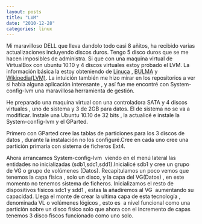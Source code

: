 ```yaml
---
layout: posts
title: "LVM"
date: "2010-12-28"
categories: linux
---
```


Mi maravilloso DELL que lleva dandolo todo casi 8 añitos, ha recibido varias actualizaciones incluyendo discos duros. Tengo 5 disco duros que se me hacen imposibles de administra. Si que con una maquina virtual de VirtualBox con ubuntu 10.10 y 4 discos virtuales estoy probado el LVM. La información básica la estoy obteniendo de [Linuca](https://www.linuca.org/body.phtml?nIdNoticia=326) , [BULMA](https://bulma.net/body.phtml?nIdNoticia=1859) y [Wikipedia(LVM)](https://es.wikipedia.org/wiki/Logical_Volume_Manager). La intuición también me hizo mirar en los repositorios a ver si había alguna aplicación interesante , y así fue me encontré con System-config-lvm una maravillosa herramienta de gestión.

He preparado una maquina virtual con una controladora SATA y 4 discos virtuales , uno de sistema y 3 de 2GB para datos. El de sistema no se va a modificar. Instale una Ubuntu 10.10 de 32 bits , la actualicé e instale la System-config-lvm y el GParted.

Primero con GParted cree las tablas de particiones para los 3 discos de datos , durante la instalación no los configuré.Cree en cada uno cree una partición primaria con sistema de ficheros Ext4.

Ahora arrancamos System-config-lvm  viendo en el menú lateral las entidades no inicializadas (sdb1,sdc1,sdd1).Inicialicé sdb1 y cree un grupo de VG o grupo de volúmenes (Datos). Recapitulamos un poco vemos que tenemos la capa física , solo un disco, y la capa del VG(Datos) , en este momento no tenemos sistema de ficheros. Inicializamos el resto de dispositivos físicos sdc1 y sdd1 , estas la añadiremos al VG  aumentando su capacidad. Llega el monte de crear la ultima capa de esta tecnología , denominada VL o volúmenes lógicos , esto es  a nivel funcional como una partición sobre un disco físico solo que ahora con el incremento de capas tenemos 3 disco fiscos funcionado como uno solo.
